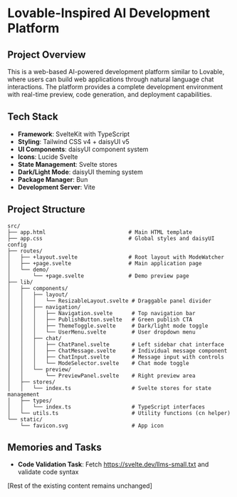 # Lovable-Inspired AI Development Platform

## Project Overview

This is a web-based AI-powered development platform similar to Lovable, where users can build web applications through natural language chat interactions. The platform provides a complete development environment with real-time preview, code generation, and deployment capabilities.

## Tech Stack

- **Framework**: SvelteKit with TypeScript
- **Styling**: Tailwind CSS v4 + daisyUI v5
- **UI Components**: daisyUI component system
- **Icons**: Lucide Svelte
- **State Management**: Svelte stores
- **Dark/Light Mode**: daisyUI theming system
- **Package Manager**: Bun
- **Development Server**: Vite

## Project Structure

```
src/
├── app.html                          # Main HTML template
├── app.css                           # Global styles and daisyUI config
├── routes/
│   ├── +layout.svelte                # Root layout with ModeWatcher
│   ├── +page.svelte                  # Main application page
│   └── demo/
│       └── +page.svelte              # Demo preview page
├── lib/
│   ├── components/
│   │   ├── layout/
│   │   │   └── ResizableLayout.svelte # Draggable panel divider
│   │   ├── navigation/
│   │   │   ├── Navigation.svelte      # Top navigation bar
│   │   │   ├── PublishButton.svelte   # Green publish CTA
│   │   │   ├── ThemeToggle.svelte     # Dark/light mode toggle
│   │   │   └── UserMenu.svelte        # User dropdown menu
│   │   ├── chat/
│   │   │   ├── ChatPanel.svelte       # Left sidebar chat interface
│   │   │   ├── ChatMessage.svelte     # Individual message component
│   │   │   ├── ChatInput.svelte       # Message input with controls
│   │   │   └── ModeSelector.svelte    # Chat mode toggle
│   │   └── preview/
│   │       └── PreviewPanel.svelte    # Right preview area
│   ├── stores/
│   │   └── index.ts                   # Svelte stores for state management
│   ├── types/
│   │   └── index.ts                   # TypeScript interfaces
│   └── utils.ts                       # Utility functions (cn helper)
└── static/
    └── favicon.svg                    # App icon
```

## Memories and Tasks

- **Code Validation Task**: Fetch https://svelte.dev/llms-small.txt and validate code syntax

[Rest of the existing content remains unchanged]